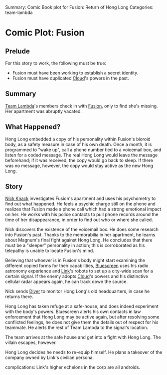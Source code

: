 Summary: Comic Book plot for Fusion: Return of Hong Long
Categories: team-lambda

# Comic Plot: Fusion

Prelude
-------

For this story to work, the following must be true:

* Fusion must have been working to establish a secret identity.
* Fusion must have duplicated [Cloud]'s powers in the past.

Summary
-------

[Team Lambda]'s members check in with [Fusion], only to find she's missing. Her apartment was abruptly vacated.

What Happened?
--------------

Hong Long embedded a copy of his personality within Fusion's bioroid body, as a safety measure in case of his own death. Once a month, it is programmed to "wake up", call a phone number tied to a voicemail box, and listen for a coded message. The real Hong Long would leave the message beforehand; if it was received, the copy would go back to sleep. If there was no message, however, the copy would stay active as the new Hong Long.

Story
-----

[Nick Knack] investigates Fusion's apartment and uses his psychometry to find out what happened. He feels a psychic charge still on the phone and realizes that Fusion made a phone call which had a strong emotional impact on her. He works with his police contacts to pull phone records around the time of her disappearance, in order to find out who or where she called.

Nick discovers the existence of the voicemail box. He does some research into Fusion's past. Thanks to the memorabilia in her apartment, he learns about Magnum's final fight against Hong Long. He concludes that there must be a "sleeper" personality in action; this is corroborated as his telepathy is unable to locate Fusion's mind.

Believing that whoever is in Fusion's body might start examining the different copied forms for their capabilities, [Bluescreen] uses his radio astronomy experience and [Link]'s robots to set up a city-wide scan for a certain signal. If the enemy adopts [Cloud]'s powers and his distinctive cellular radar appears again, he can track down the source.

Nick sends [Diver] to monitor Hong Long's old headquarters, in case he returns there.

Hong Long has taken refuge at a safe-house, and does indeed experiment with the body's powers. Bluescreen alerts his own contacts in law enforcement that Hong Long may be active again, but after resolving some conflicted feelings, he does not give them the details out of respect for his teammate. He alerts the rest of Team Lambda to the signal's location.

The team arrives at the safe house and get into a fight with Hong Long. The villain escapes, however.

Hong Long decides he needs to re-equip himself. He plans a takeover of the company owned by Link's civilian persona.

complications: Link's higher echelons in the corp are all androids.

[Bluescreen]: bluescreen
[Cloud]: cloud
[Diver]: diver
[Fusion]: fusion
[Link]: link
[Nick Knack]: nick-knack
[Team Lambda]: /team-lambda
